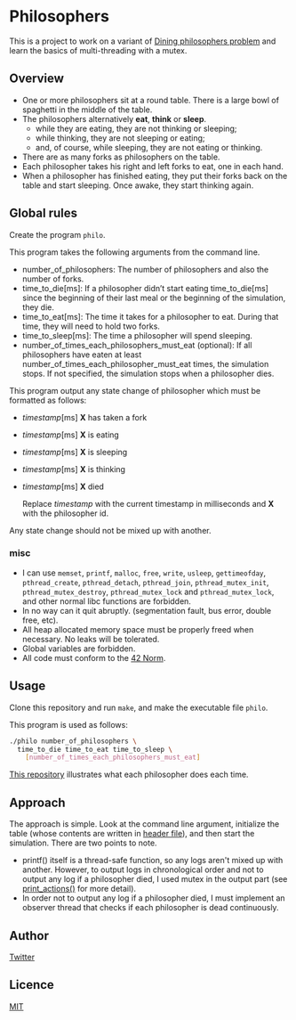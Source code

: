 # Philosophers

This is a project to work on a variant of
[Dining philosophers problem](https://en.wikipedia.org/wiki/Dining_philosophers_problem) and learn the basics of multi-threading with a mutex.


## Overview

- One or more philosophers sit at a round table.
  There is a large bowl of spaghetti in the middle of the table.
- The philosophers alternatively **eat**, **think** or **sleep**.
    - while they are eating, they are not thinking or sleeping;
    - while thinking, they are not sleeping or eating;
    - and, of course, while sleeping, they are not eating or thinking.
- There are as many forks as philosophers on the table.
- Each philosopher takes his right and left forks to eat, one in each hand.
- When a philosopher has finished eating, they put their forks back on the table
  and start sleeping. Once awake, they start thinking again.

## Global rules

Create the program `philo`.

This program takes the following arguments from the command line.
- number_of_philosophers: The number of philosophers and also the number of forks.
- time_to_die[ms]: If a philosopher didn’t start eating time_to_die[ms] since the beginning of their last meal or the beginning of the simulation, they die.
- time_to_eat[ms]: The time it takes for a philosopher to eat. During that time, they will need to hold two forks.
- time_to_sleep[ms]: The time a philosopher will spend sleeping.
- number_of_times_each_philosophers_must_eat (optional):
  If all philosophers have eaten at least number_of_times_each_philosopher_must_eat times, the simulation stops. If not specified, the simulation stops when a philosopher dies.

This program output any state change of philosopher which must be formatted as follows:
- *timestamp*[ms] **X** has taken a fork
- *timestamp*[ms] **X** is eating
- *timestamp*[ms] **X** is sleeping
- *timestamp*[ms] **X** is thinking
- *timestamp*[ms] **X** died
  
  Replace *timestamp* with the current timestamp in milliseconds and **X** with the philosopher id.

Any state change should not be mixed up with another.

### misc
- I can use `memset`, `printf`, `malloc`, `free`, `write`, `usleep`, `gettimeofday`,
  `pthread_create`, `pthread_detach`, `pthread_join`, `pthread_mutex_init`, `pthread_mutex_destroy`,
  `pthread_mutex_lock` and `pthread_mutex_lock`, and other normal libc functions are forbidden.
- In no way can it quit abruptly.
  (segmentation fault, bus error, double free, etc).
- All heap allocated memory space must be properly freed when necessary.
  No leaks will be tolerated.
- Global variables are forbidden.
- All code must conform to the [42 Norm](https://github.com/42School/norminette).

## Usage

Clone this repository and run `make`, and make the executable file `philo`.

This program is used as follows:

```bash
./philo number_of_philosophers \
  time_to_die time_to_eat time_to_sleep \
	[number_of_times_each_philosophers_must_eat]
```

[This repository](https://github.com/nafuka11/philosophers-visualizer) illustrates what each philosopher does each time.

## Approach

The approach is simple. Look at the command line argument, initialize the table (whose contents are written in [header file](./includes/philosophers.h)), and then start the simulation. There are two points to note.
- printf() itself is a thread-safe function, so any logs aren't mixed up with another. However, to output logs in chronological order and not to output any log if a philosopher died, I used mutex in the output part (see [print_actions()](https://github.com/tohsumi1205/42-philosophers/blob/main/srcs/utils.c#L29) for more detail).
- In order not to output any log if a philosopher died, I must implement an observer thread that checks if each philosopher is dead continuously.

## Author

[Twitter](https://twitter.com/t76_1205)

## Licence

[MIT](./LICENSE)